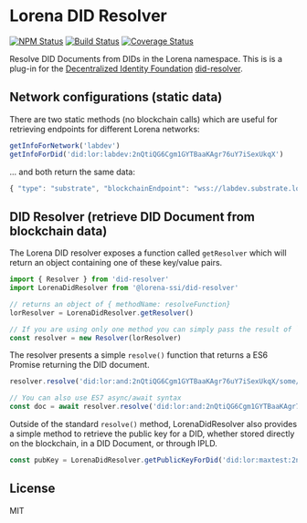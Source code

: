 # Lorena DID Resolver

[![NPM Status](https://img.shields.io/npm/v/@caelumlabs/resolver.svg?style=flat)](https://www.npmjs.com/package/@caelumlabs/resolver)
[![Build Status](https://travis-ci.org/caelumlabs/lorena.svg?branch=master)](https://travis-ci.org/caelumlabs/comms)
[![Coverage Status](https://coveralls.io/repos/github/Caelumlabs/lorena/badge.svg?branch=master)](https://coveralls.io/github/Caelumlabs/lorena?branch=master)

Resolve DID Documents from DIDs in the Lorena namespace.  This is is a plug-in for the [Decentralized Identity Foundation](https://identity.foundation) [did-resolver](https://www.npmjs.com/package/did-resolver).

## Network configurations (static data)
There are two static methods (no blockchain calls) which are useful for retrieving endpoints for different Lorena networks:

```javascript
getInfoForNetwork('labdev')
getInfoForDid('did:lor:labdev:2nQtiQG6Cgm1GYTBaaKAgr76uY7iSexUkqX')
```
... and both return the same data:
```javascript
{ "type": "substrate", "blockchainEndpoint": "wss://labdev.substrate.lorena.tech", "matrixEndpoint": "https://labdev.matrix.lorena.tech"}
```

## DID Resolver (retrieve DID Document from blockchain data)
The Lorena DID resolver exposes a function called `getResolver` which will return an object containing one of these key/value pairs.
```js
import { Resolver } from 'did-resolver'
import LorenaDidResolver from '@lorena-ssi/did-resolver'

// returns an object of { methodName: resolveFunction}
lorResolver = LorenaDidResolver.getResolver()

// If you are using only one method you can simply pass the result of `getResolver()` into the constructor
const resolver = new Resolver(lorResolver)
```

The resolver presents a simple `resolve()` function that returns a ES6 Promise returning the DID document.

```js
resolver.resolve('did:lor:and:2nQtiQG6Cgm1GYTBaaKAgr76uY7iSexUkqX/some/path#fragment=123').then(doc => console.log)

// You can also use ES7 async/await syntax
const doc = await resolver.resolve('did:lor:and:2nQtiQG6Cgm1GYTBaaKAgr76uY7iSexUkqX/some/path#fragment=123')
```

Outside of the standard `resolve()` method, LorenaDidResolver also provides a simple method to retrieve the public key for a DID, whether stored directly on the blockchain, in a DID Document, or through IPLD.

```js
const pubKey = LorenaDidResolver.getPublicKeyForDid('did:lor:maxtest:2nQtiQG6Cgm1GYTBaaKAgr76uY7iSexUkqX')

```
## License

MIT
